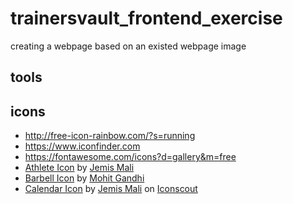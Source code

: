 # trainersvault_frontend_exercise
creating a webpage based on an existed webpage image


## tools

## icons 

- http://free-icon-rainbow.com/?s=running 
- https://www.iconfinder.com
- https://fontawesome.com/icons?d=gallery&m=free
- <a href="https://iconscout.com/icon/athlete-runner-running-olympics-marathon-race-sprint" target="_blank">Athlete Icon</a> by <a href="https://iconscout.com/contributors/jemismali" target="_blank">Jemis Mali</a>
- <a href="https://iconscout.com/icon/barbell-dumbbell-dumbell-fitness-gym-weight-weightlifting-1" target="_blank">Barbell Icon</a> by <a href="https://iconscout.com/contributors/mcgandhi61" target="_blank">Mohit Gandhi</a>
- <a href="https://iconscout.com/icon/calendar-1504" target="_blank">Calendar Icon</a> by <a href="https://iconscout.com/contributors/jemismali">Jemis Mali</a> on <a href="https://iconscout.com">Iconscout</a>
